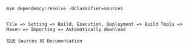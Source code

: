 
    mvn dependency:resolve -Dclassifier=sources


    File => Setting => Build, Execution, Deployment => Build Tools => Maven => Importing => Automatically download

    勾选 Sources 和 Documentation